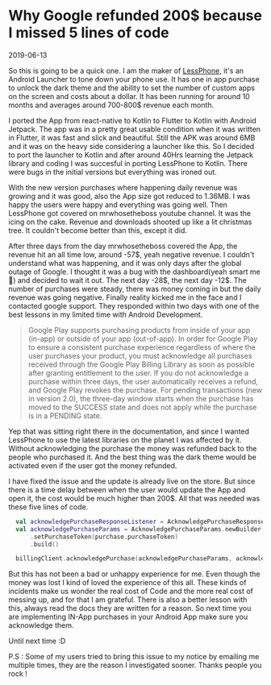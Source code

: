 Why Google refunded 200$ because I missed 5 lines of code
=========================================================
2019-06-13

So this is going to be a quick one. I am the maker of [LessPhone](https://play.google.com/store/apps/details?id=me.aswinmohan.nophone&hl=en_IN), it's an Android Launcher to tone down your phone use. It has one in app purchase to unlock the dark theme and the ability to set the number of custom apps on the screen and costs about a dollar. It has been running for around 10 months and averages around 700-800$ revenue each month.

I ported the App from react-native to Kotlin to Flutter to Kotlin with Android Jetpack. The app was in a pretty great usable condition when it was written in Flutter, it was fast and slick and beautiful. Still the APK was around 6MB and it was on the heavy side considering a launcher like this. So I decided to port the launcher to Kotlin and after around 40Hrs learning the Jetpack library and coding I was succesful in porting LessPhone to Kotlin. There were bugs in the initial versions but everything was ironed out. 

With the new version purchases where happening daily revenue was growing and it was good, also the App size got reduced to 1.36MB. I was happy the users were happy and everything was going well. Then LessPhone got covered on mrwhosetheboss youtube channel. It was the icing on the cake. Revenue and downloads shooted up like a lit christmas tree. It couldn't become better than this, except it did.

After three days from the day mrwhosetheboss covered the App, the revenue hit an all time low, around -57\$, yeah negative revenue. I couldn't understand what was happening, and it was only days after the global outage of Google. I thought it was a bug with the dashboard(yeah smart me :facepalm:) and decided to wait it out. The next day -28\$, the next day -12\$. The number of purchases were steady, there was money coming in but the daily revenue was going negative. Finally reality kicked me in the face and I contacted google support. They responded within two days with one of the best lessons in my limited time with Android Development.

>Google Play supports purchasing products from inside of your app (in-app) or outside of your app (out-of-app). In order for Google Play to ensure a consistent purchase experience regardless of where the user purchases your product, you must acknowledge all purchases received through the Google Play Billing Library as soon as possible after granting entitlement to the user. If you do not acknowledge a purchase within three days, the user automatically receives a refund, and Google Play revokes the purchase. For pending transactions (new in version 2.0), the three-day window starts when the purchase has moved to the SUCCESS state and does not apply while the purchase is in a PENDING state.

Yep that was sitting right there in the documentation, and since I wanted LessPhone to use the latest libraries on the planet I was affected by it. Without acknowledging the purchase the money was refunded back to the people who purchased it. And the best thing was the dark theme would be activated even if the user got the money refunded.

I have fixed the issue and the update is already live on the store. But since there is a time delay between when the user would update the App and open it, the cost would be much higher than 200\$. All that was needed was these five lines of code.

``` kotlin
  val acknowledgePurchaseResponseListener = AcknowledgePurchaseResponseListener {  }
  val acknowledgePurchaseParams = AcknowledgePurchaseParams.newBuilder()
      .setPurchaseToken(purchase.purchaseToken)
      .build()

  billingClient.acknowledgePurchase(acknowledgePurchaseParams, acknowledgePurchaseResponseListener)
```

But this has not been a bad or unhappy experience for me. Even though the money was lost I kind of loved the experience of this all. These kinds of incidents make us wonder the real cost of Code and the more real cost of messing up, and for that I am grateful. There is also a better lesson with this, always read the docs they are written for a reason. So next time you are implementing IN-App purchases in your Android App make sure you acknowledge them.

Until next time :D

P.S : Some of my users tried to bring this issue to my notice by emailing me multiple times, they are the reason I investigated sooner. Thanks people you rock !
